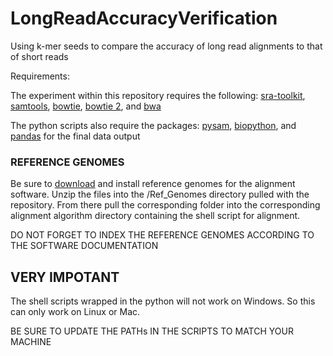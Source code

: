 # LongReadAccuracyVerification
Using k-mer seeds to compare the accuracy of long read alignments to that of short reads

Requirements:

The experiment within this repository requires the following:
[sra-toolkit](https://github.com/ncbi/sra-tools/wiki/01.-Downloading-SRA-Toolkit), 
[samtools](https://github.com/samtools/samtools), 
[bowtie](http://bowtie-bio.sourceforge.net/tutorial.shtml), 
[bowtie 2](http://bowtie-bio.sourceforge.net/bowtie2/manual.shtml), 
and [bwa](http://bio-bwa.sourceforge.net/bwa.shtml)

The python scripts also require the packages:
[pysam](https://pysam.readthedocs.io/en/latest/index.html), 
[biopython](https://biopython.org/), 
and [pandas](https://pandas.pydata.org/) for the final data output

### REFERENCE GENOMES ###
Be sure to [download](http://igenomes.illumina.com.s3-website-us-east-1.amazonaws.com/Homo_sapiens/NCBI/GRCh38/Homo_sapiens_NCBI_GRCh38.tar.gz) and install reference genomes for the alignment software.
Unzip the files into the /Ref_Genomes directory pulled with the repository.
From there pull the corresponding folder into the corresponding alignment algorithm directory containing the shell script for alignment.

DO NOT FORGET TO INDEX THE REFERENCE GENOMES ACCORDING TO THE SOFTWARE DOCUMENTATION

## VERY IMPOTANT ##
The shell scripts wrapped in the python will not work on Windows. 
So this can only work on Linux or Mac.

BE SURE TO UPDATE THE PATHs IN THE SCRIPTS TO MATCH YOUR MACHINE

